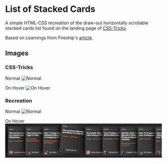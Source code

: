 # List of Stacked Cards

A simple HTML-CSS recreation of the draw-out horizontally scrollable stacked cards list found on the landing page of [CSS-Tricks](https://css-tricks.com/).

Based on Learnings from Fireship's [article](https://fireship.io/lessons/css-cards-animated/).

## Images

### CSS-Tricks

Normal
![Normal](/images/o1.jpg)

On Hover
![On Hover](/images/o2.jpg)

### Recreation

Normal
![Normal](/images/m1.jpg)

On Hover
![On Hover](images/m2.jpg)
